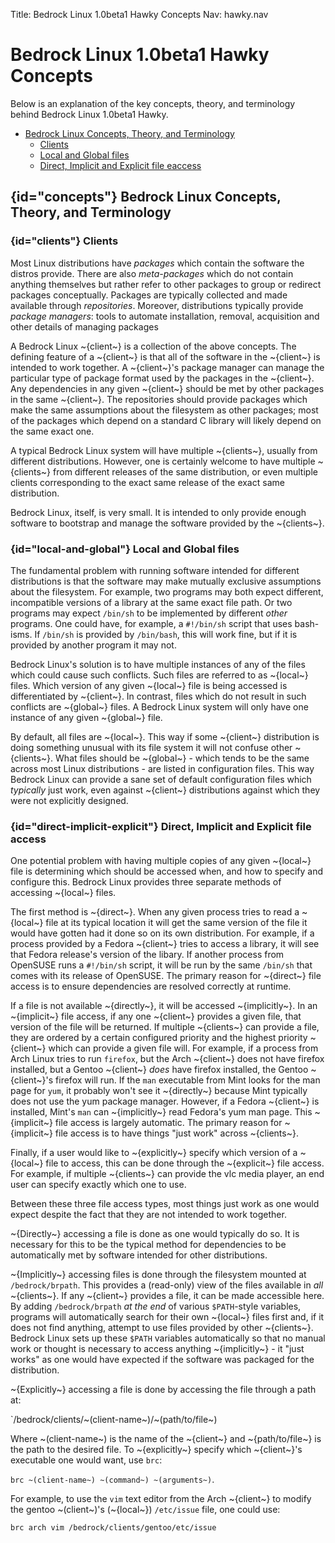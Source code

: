 Title: Bedrock Linux 1.0beta1 Hawky Concepts
Nav: hawky.nav

Bedrock Linux 1.0beta1 Hawky Concepts
=====================================

Below is an explanation of the key concepts, theory, and terminology behind
Bedrock Linux 1.0beta1 Hawky.

- [Bedrock Linux Concepts, Theory, and Terminology](#concepts)
	- [Clients](#clients)
	- [Local and Global files](#local-and-global)
	- [Direct, Implicit and Explicit file eaccess](#direct-implicit-explicit)

## {id="concepts"} Bedrock Linux Concepts, Theory, and Terminology

### {id="clients"} Clients

Most Linux distributions have *packages* which contain the software the distros
provide.  There are also *meta-packages* which do not contain anything
themselves but rather refer to other packages to group or redirect packages
conceptually.  Packages are typically collected and made available through
*repositories*.  Moreover, distributions typically provide *package managers*:
tools to automate installation, removal, acquisition and other details of
managing packages

A Bedrock Linux ~{client~} is a collection of the above concepts.  The defining
feature of a ~{client~} is that all of the software in the ~{client~} is
intended to work together.  A ~{client~}'s package manager can manage the
particular type of package format used by the packages in the ~{client~}.  Any
dependencies in any given ~{client~} should be met by other packages in the
same ~{client~}.  The repositories should provide packages which make the same
assumptions about the filesystem as other packages; most of the packages which
depend on a standard C library will likely depend on the same exact one.

A typical Bedrock Linux system will have multiple ~{clients~}, usually from
different distributions.  However, one is certainly welcome to have multiple
~{clients~} from different releases of the same distribution, or even multiple
clients corresponding to the exact same release of the exact same distribution.

Bedrock Linux, itself, is very small.  It is intended to only provide enough
software to bootstrap and manage the software provided by the ~{clients~}.

### {id="local-and-global"} Local and Global files

The fundamental problem with running software intended for different
distributions is that the software may make mutually exclusive assumptions
about the filesystem.  For example, two programs may both expect different,
incompatible versions of a library at the same exact file path.  Or two
programs may expect `/bin/sh` to be implemented by different *other* programs.
One could have, for example, a `#!/bin/sh` script that uses bash-isms.  If
`/bin/sh` is provided by `/bin/bash`, this will work fine, but if it is
provided by another program it may not.

Bedrock Linux's solution is to have multiple instances of any of the files
which could cause such conflicts.  Such files are referred to as ~{local~} files.
Which version of any given ~{local~} file is being accessed is differentiated by
~{client~}.  In contrast, files which do not result in such conflicts are ~{global~}
files.  A Bedrock Linux system will only have one instance of any given ~{global~}
file.

By default, all files are ~{local~}.  This way if some ~{client~} distribution is doing
something unusual with its file system it will not confuse other ~{clients~}.  What
files should be ~{global~} - which tends to be the same across most Linux
distributions - are listed in configuration files.  This way Bedrock Linux can
provide a sane set of default configuration files which *typically* just work,
even against ~{client~} distributions against which they were not explicitly
designed.

### {id="direct-implicit-explicit"} Direct, Implicit and Explicit file access

One potential problem with having multiple copies of any given ~{local~} file is
determining which should be accessed when, and how to specify and configure
this.  Bedrock Linux provides three separate methods of accessing ~{local~} files.

The first method is ~{direct~}.  When any given process tries to read a ~{local~}
file at its typical location it will get the same version of the file it would
have gotten had it done so on its own distribution.  For example, if a process
provided by a Fedora ~{client~} tries to access a library, it will see that Fedora
release's version of the libary.  If another process from OpenSUSE runs a
`#!/bin/sh` script, it will be run by the same `/bin/sh` that comes with its
release of OpenSUSE.  The primary reason for ~{direct~} file access is to ensure
dependencies are resolved correctly at runtime.

If a file is not available ~{directly~}, it will be accessed ~{implicitly~}.
In an ~{implicit~} file access, if any one ~{client~} provides a given file,
that version of the file will be returned.  If multiple ~{clients~} can provide
a file, they are ordered by a certain configured priority and the highest
priority ~{client~} which can provide a given file will.  For example, if a
process from Arch Linux tries to run `firefox`, but the Arch ~{client~} does
not have firefox installed, but a Gentoo ~{client~} *does* have firefox
installed, the Gentoo ~{client~}'s firefox will run.  If the `man` executable
from Mint looks for the man page for `yum`, it probably won't see it
~{directly~} because Mint typically does not use the yum package manager.
However, if a Fedora ~{client~} is installed, Mint's `man` can ~{implicitly~}
read Fedora's yum man page.  This ~{implicit~} file access is largely
automatic.  The primary reason for ~{implicit~} file access is to have things
"just work" across ~{clients~}.

Finally, if a user would like to ~{explicitly~} specify which version of a ~{local~}
file to access, this can be done through the ~{explicit~} file access.  For
example, if multiple ~{clients~} can provide the vlc media player, an end user can
specify exactly which one to use.

Between these three file access types, most things just work as one would
expect despite the fact that they are not intended to work together.

~{Directly~} accessing a file is done as one would typically do so.  It is
necessary for this to be the typical method for dependencies to be
automatically met by software intended for other distributions.

~{Implicitly~} accessing files is done through the filesystem mounted at
`/bedrock/brpath`.  This provides a (read-only) view of the files available in
*all* ~{clients~}.  If any ~{client~} provides a file, it can be made
accessible here.  By adding `/bedrock/brpath` *at the end* of various
`$PATH`-style variables, programs will automatically search for their own
~{local~} files first and, if it does not find anything, attempt to use files
provided by other ~{clients~}.  Bedrock Linux sets up these `$PATH` variables
automatically so that no manual work or thought is necessary to access anything
~{implicitly~} - it "just works" as one would have expected if the software was
packaged for the distribution.

~{Explicitly~} accessing a file is done by accessing the file through a path
at:

`/bedrock/clients/~(client-name~)/~(path/to/file~)

Where ~(client-name~) is the name of the ~{client~} and ~{path/to/file~} is the
path to the desired file.  To ~{explicitly~} specify which ~{client~}'s
executable one would want, use `brc`:

`brc ~(client-name~) ~(command~) ~(arguments~)`.

For example, to use the `vim` text editor from the Arch ~{client~} to modify
the gentoo ~(client~)'s (~{local~}) `/etc/issue` file, one could use:

`brc arch vim /bedrock/clients/gentoo/etc/issue`
